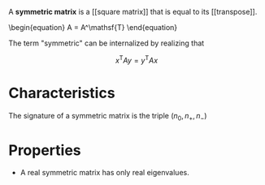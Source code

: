 A **symmetric matrix** is a [[square matrix]] that is equal to its [[transpose]].

\begin{equation}
A = A^\mathsf{T}
\end{equation}

The term "symmetric" can be internalized by realizing that

$$
x^\mathsf{T} A y = y^\mathsf{T} A x
$$

# Characteristics

The signature of a symmetric matrix is the triple $(n_0, n_+, n_-)$

 
# Properties

* A real symmetric matrix has only real eigenvalues.